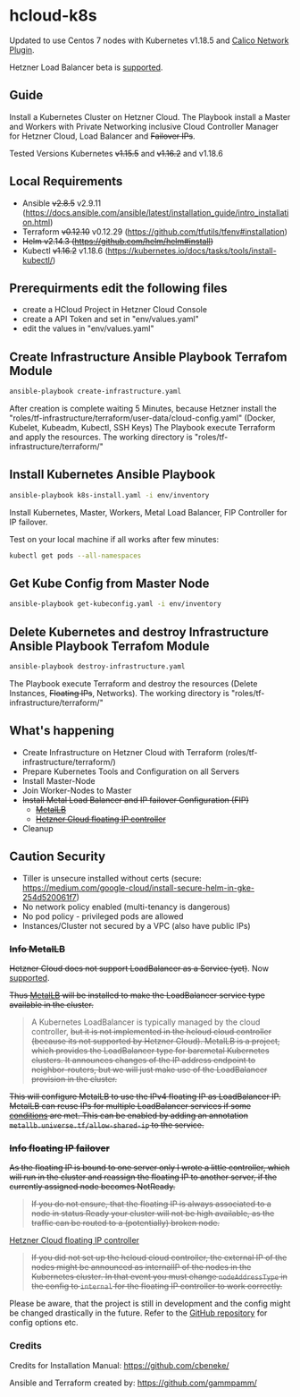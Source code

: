 # hcloud-k8s

Updated to use Centos 7 nodes with Kubernetes v1.18.5 and [Calico Network Plugin](https://www.projectcalico.org/calico-networking-for-kubernetes/).

Hetzner Load Balancer beta is [supported](https://github.com/hetznercloud/hcloud-cloud-controller-manager/pull/49).


## Guide
Install a Kubernetes Cluster on Hetzner Cloud. The Playbook install a Master and Workers with Private Networking inclusive Cloud Controller Manager for Hetzner Cloud, Load Balancer and ~~Failover IPs~~.

Tested Versions Kubernetes ~~v1.15.5~~ and ~~v1.16.2~~ and v1.18.6

## Local Requirements
  - Ansible ~~v2.8.5~~ v2.9.11 (https://docs.ansible.com/ansible/latest/installation_guide/intro_installation.html)
  - Terraform ~~v0.12.10~~ v0.12.29 (https://github.com/tfutils/tfenv#installation)
  - ~~Helm v2.14.3 (https://github.com/helm/helm#install)~~
  - Kubectl ~~v1.16.2~~ v1.18.6 (https://kubernetes.io/docs/tasks/tools/install-kubectl/)

## Prerequirments edit the following files
  - create a HCloud Project in Hetzner Cloud Console
  - create a API Token and set in "env/values.yaml"
  - edit the values in "env/values.yaml"

## Create Infrastructure Ansible Playbook Terrafom Module
```bash
ansible-playbook create-infrastructure.yaml
```
After creation is complete waiting 5 Minutes, because Hetzner install the "roles/tf-infrastructure/terraform/user-data/cloud-config.yaml" (Docker, Kubelet, Kubeadm, Kubectl, SSH Keys)
The Playbook execute Terraform and apply the resources. The working directory is "roles/tf-infrastructure/terraform/"

## Install Kubernetes Ansible Playbook
```bash
ansible-playbook k8s-install.yaml -i env/inventory
```
Install Kubernetes, Master, Workers, Metal Load Balancer, FIP Controller for IP failover.

Test on your local machine if all works after few minutes:
```bash
kubectl get pods --all-namespaces
```

## Get Kube Config from Master Node
```bash
ansible-playbook get-kubeconfig.yaml -i env/inventory
```

## Delete Kubernetes and destroy Infrastructure Ansible Playbook Terrafom Module
```bash
ansible-playbook destroy-infrastructure.yaml
```
The Playbook execute Terraform and destroy the resources (Delete Instances, ~~Floating IPs~~, Networks). The working directory is "roles/tf-infrastructure/terraform/"

## What's happening
  - Create Infrastructure on Hetzner Cloud with Terraform (roles/tf-infrastructure/terraform/)
  - Prepare Kubernetes Tools and Configuration on all Servers
  - Install Master-Node
  - Join Worker-Nodes to Master
  - ~~Install Metal Load Balancer and IP failover Configuration (FIP)~~
    - ~~[MetalLB](https://metallb.universe.tf/)~~
    - ~~[Hetzner Cloud floating IP controller](https://github.com/cbeneke/hcloud-fip-controller)~~
  - Cleanup

## Caution Security
  - Tiller is unsecure installed without certs (secure: https://medium.com/google-cloud/install-secure-helm-in-gke-254d520061f7)
  - No network policy enabled (multi-tenancy is dangerous)
  - No pod policy - privileged pods are allowed
  - Instances/Cluster not secured by a VPC (also have public IPs)

### ~~Info MetalLB~~

~~Hetzner Cloud does not support LoadBalancer as a Service (yet)~~. Now [supported](https://github.com/hetznercloud/hcloud-cloud-controller-manager/pull/49).

~~Thus [MetalLB](https://metallb.universe.tf/) will be installed to make the LoadBalancer service type available in the cluster.~~

> A Kubernetes LoadBalancer is typically managed by the cloud controller, ~~but it is not implemented in the hcloud cloud controller (because its not supported by Hetzner Cloud). MetalLB is a project, which provides the LoadBalancer type for baremetal Kubernetes clusters. It announces changes of the IP address endpoint to neighbor-routers, but we will just make use of the LoadBalancer provision in the cluster.~~

~~This will configure MetalLB to use the IPv4 floating IP as LoadBalancer IP. MetalLB can reuse IPs for multiple LoadBalancer services if some [conditions](https://metallb.universe.tf/usage/#ip-address-sharing) are met. This can be enabled by adding an annotation `metallb.universe.tf/allow-shared-ip` to the service.~~

### ~~Info floating IP failover~~

~~As the floating IP is bound to one server only I wrote a little controller, which will run in the cluster and reassign the floating IP to another server, if the currently assigned node becomes NotReady.~~

> ~~If you do not ensure, that the floating IP is always associated to a node in status Ready your cluster will not be high available, as the traffic can be routed to a (potentially) broken node.~~

[Hetzner Cloud floating IP controller](https://github.com/cbeneke/hcloud-fip-controller)

> ~~If you did not set up the hcloud cloud controller, the external IP of the nodes might be announced as internalIP of the nodes in the Kubernetes cluster. In that event you must change `nodeAddressType` in the config to `internal` for the floating IP controller to work correctly.~~

Please be aware, that the project is still in development and the config might be changed drastically in the future. Refer to the [GitHub repository](https://github.com/cbeneke/hcloud-fip-controller) for config options etc.

### Credits

Credits for Installation Manual: https://github.com/cbeneke/

Ansible and Terraform created by: https://github.com/gammpamm/
